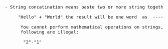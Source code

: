 <pre>

- String concatination means paste two or more string together

     "Hello" + "World" the result will be one word  as  ---->   "Hello World"

      You cannot perform mathematical operations on strings, even if the strings look like numbers, so the
      following are illegal:
    
       "2"-"1"




</pre>
